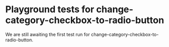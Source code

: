 # Playground tests for change-category-checkbox-to-radio-button
We are still awaiting the first test run for change-category-checkbox-to-radio-button.
